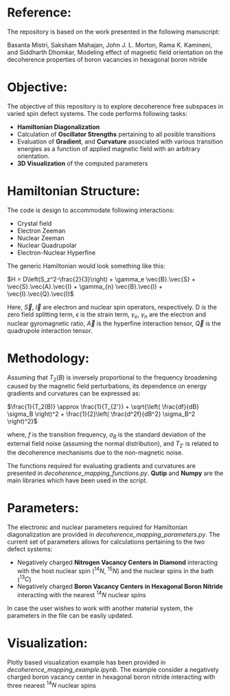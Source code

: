 # Reference:

The repository is based on the work presented in the following manuscript:

Basanta Mistri, Saksham Mahajan, John J. L. Morton, Rama K. Kamineni, and Siddharth Dhomkar, Modeling effect of magnetic field orientation on the decoherence properties of boron vacancies in hexagonal boron nitride

# Objective: 
The objective of this repository is to explore decoherence free subspaces in varied spin defect systems. The code performs following tasks:

- **Hamiltonian Diagonalization**
- Calculation of **Oscillator Strengths** pertaining to all posible transitions
- Evaluation of **Gradient**, and **Curvature** associated with various transition energies as a function of applied magnetic field with an arbitrary orientation.
- **3D Visualization** of the computed parameters

# Hamiltonian Structure:

The code is design to accommodate following interactions:

- Crystal field
- Electron Zeeman
- Nuclear Zeeman
- Nuclear Quadrupolar
- Electron-Nuclear Hyperfine

The generic Hamiltonian would look something like this:

$H = D\left(S_z^2-\frac{2}{3}\right) + \gamma_e  \vec{B}.\vec{S} + \vec{S}.\vec{A}.\vec{I} +  \gamma_{n} \vec{B}.\vec{I} + \vec{I}.\vec{Q}.\vec{I}$

Here, $\vec{S}$, $\vec{I}$ are electron and nuclear spin operators, respectively. D is the zero field splitting term, $\epsilon$ is the strain term, $\gamma_e$, $\gamma_n$ are the electron and nuclear gyromagnetic ratio, $\vec{A}$ is the hyperfine interaction tensor, $\vec{Q}$ is the quadrupole interaction tensor.

# Methodology:

Assuming that $T_2(B)$ is inversely proportional to the frequency broadening caused by the magnetic field perturbations, its dependence on energy gradients and curvatures can be expressed as: 

$\frac{1}{T_2(B)} \approx \frac{1}{T_{2'}} + \sqrt{\left( \frac{df}{dB} \sigma_B \right)^2 + \frac{1}{2}\left( \frac{d^2f}{dB^2} \sigma_B^2 \right)^2}$

where, $f$ is the transition frequency, $\sigma_B$ is the standard deviation of the external field noise (assuming the normal distribution), and $T_{2'}$ is related to the decoherence mechanisms due to the non-magnetic noise. 

The functions required for evaluating gradients and curvatures are presented in *decoherence_mapping_functions.py*. **Qutip** and **Numpy** are the main libraries which have been used in the script.

# Parameters:

The electronic and nuclear parameters required for Hamiltonian diagonalization are provided in *decoherence_mapping_parameters.py*. The current set of parameters allows for calculations pertaining to the two defect systems: 

- Negatively charged **Nitrogen Vacancy Centers in Diamond** interacting with the host nuclear spin ($^{14}N$, $^{15}N$) and the nuclear spins in the bath ($^{13}C$)
- Negatively charged **Boron Vacancy Centers in Hexagonal Boron Nitride** interacting with the nearest $^{14}N$ nuclear spins

In case the user wishes to work with another material system, the parameters in the file can be easily updated.

# Visualization:

Plotly based visualization example has been provided in *decoherence_mapping_example.ipynb*. The example consider a negatively charged boron vacancy center in hexagonal boron nitride interacting with three nearest $^{14}N$ nuclear spins
